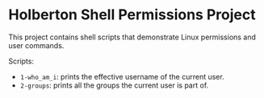 
# Holberton Shell Permissions Project

This project contains shell scripts that demonstrate Linux permissions and user commands.

Scripts:
- `1-who_am_i`: prints the effective username of the current user.
- `2-groups`: prints all the groups the current user is part of.

